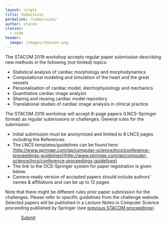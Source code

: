 ```yaml
---
layout: single
title: Submission
permalink: /submission/
author: stacom
classes:
  - wide
header:
  image: /images/shenzen.png
---
```


The STACOM 2019 workshop accepts regular paper submission describing new methods in the following (not limited) topics:

* Statistical analysis of cardiac morphology and morphodynamics
* Computational modeling and simulation of the heart and the great vessels
* Personalisation of cardiac model, electrophysiology and mechanics
* Quantitative cardiac image analysis
* Sharing and reusing cardiac model repository
* Translational studies of cardiac image analysis in clinical practice

The STACOM 2019 workshop will accept 8-page papers (LNCS-Springer format) as regular submissions or challenges.  General rules for the submission:

* Initial submission must be anonymized and limited to 8 LNCS pages including the References.
* The LNCS templates/guidelines can be found here: [http://www.springer.com/gp/computer-science/lncs/conference-proceedings-guidelines](http://www.springer.com/gp/computer-science/lncs/conference-proceedings-guidelines)
* The link to the OCS-Springer system for paper registration is given below.
* Camera-ready version of accepted papers should include authors’ names & affiliations and can be up to 12 pages

Note that there might be different rules prior paper submission for the challenges. Please refer to specific guidelines from the challenge website. Selected papers will be published in a Lecture Notes in Computer Science proceeding published by Springer (see [previous STACOM proceedings](https://stacom.github.io/)).

<div style="text-align: left;"><a href="https://ocs.springer.com/ocs/home/STACOM2019" target="_blank" class="btn btn--info btn--large" style="padding-left: 50px; padding-right: 50px;">Submit</a></div>